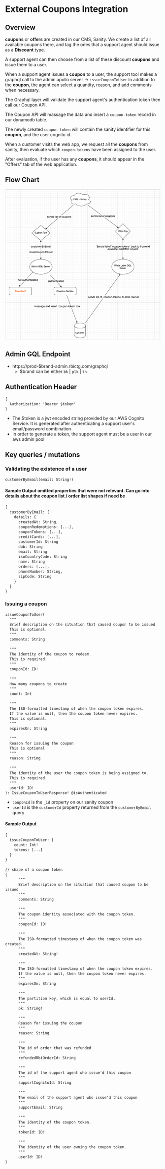 # External Coupons Integration

## Overview

**coupons** or **offers** are created in our CMS, Sanity. We create a list of all available coupons there, and tag the ones that a support agent should issue as a **Discount** type.

A support agent can then choose from a list of these discount **coupons** and issue them to a user.

When a support agent issues a **coupon** to a user, the support tool makes a graphql call to the admin apollo server -> `issueCouponToUser`
In addition to the **coupon**, the agent can select a quantity, reason, and add comments when necessary.

The Graphql layer will validate the support agent's authentication token then call our Coupon API.

The Coupon API will massage the data and insert a `coupon-token` record in our dynamodb table.

The newly created `coupon-token` will contain the sanity identifier for this **coupon**, and the user cognito id.

When a customer visits the web app, we request all the **coupons** from sanity, then evaluate which `coupon-tokens` have been assigned to the user.

After evaluation, if the user has any **coupons**, it should appear in the "Offers" tab of the web application.

## Flow Chart

![](flow-chart.png)

## Admin GQL Endpoint

- https://prod-\$brand-admin.rbictg.com/graphql
  - \$brand can be either `bk` | `plk` | `th`

## Authentication Header

```
{
  Authorization: 'Bearer $token'
}
```

- The \$token is a jwt encoded string provided by our AWS Cognito Service. It is generated after authenticating a support user's email/password combination
- In order to generate a token, the support agent must be a user in our aws admin pool

## Key queries / mutations

### Validating the existence of a user

```
customerByEmail(email: String!)
```

#### Sample Output omitted properties that were not relevant. Can go into details about the coupon list / order list shapes if need be

```
{
  customerByEmail: {
    details: {
      createdAt: String,
      couponRedemptions: [...],
      couponTokens: [...],
      creditCards: [...],
      customerId: String
      dob: String
      email: String
      isoCountryCode: String
      name: String
      orders: [...],
      phoneNumber: String,
      zipCode: String
    }
  }
}
```

### Issuing a coupon

```
issueCouponToUser(
  """
  Brief description on the situation that caused coupon to be issued
  This is optional.
  """
  comments: String

  """
  The identity of the coupon to redeem.
  This is required.
  """
  couponId: ID!

  """
  How many coupons to create
  """
  count: Int

  """
  The ISO-formatted timestamp of when the coupon token expires.
  If the value is null, then the coupon token never expires.
  This is optional.
  """
  expiresOn: String

  """
  Reason for issuing the coupon
  This is optional
  """
  reason: String

  """
  The identity of the user the coupon token is being assigned to.
  This is required
  """
  userId: ID!
): IssueCouponToUserResponse! @isAuthenticated
```

- `couponId` is the `_id` property on our sanity coupon
- `userId` is the `customerId` property returned from the `customerByEmail` query

#### Sample Output

```
{
  issueCouponToUser: {
    count: Int!
    tokens: [...]
  }
}

// shape of a coupon token
{
      """
      Brief description on the situation that caused coupon to be issued
      """
      comments: String

      """
      The coupon identity associated with the coupon token.
      """
      couponId: ID!

      """
      The ISO-formatted timestamp of when the coupon token was created.
      """
      createdAt: String!

      """
      The ISO-formatted timestamp of when the coupon token expires.
      If the value is null, then the coupon token never expires.
      """
      expiresOn: String

      """
      The partition key, which is equal to userId.
      """
      pk: String!

      """
      Reason for issuing the coupon
      """
      reason: String

      """
      The id of order that was refunded
      """
      refundedRbiOrderId: String

      """
      The id of the support agent who issue'd this coupon
      """
      supportCognitoId: String

      """
      The email of the support agent who issue'd this coupon
      """
      supportEmail: String

      """
      The identity of the coupon token.
      """
      tokenId: ID!

      """
      The identity of the user owning the coupon token.
      """
      userId: ID!
}
```
